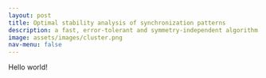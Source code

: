 ```yaml
---
layout: post
title: Optimal stability analysis of synchronization patterns
description: a fast, error-tolerant and symmetry-independent algorithm to optimally decouple variational equations
image: assets/images/cluster.png
nav-menu: false
---
```


Hello world!
